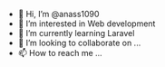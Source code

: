 - 👋 Hi, I’m @anass1090
- 👀 I’m interested in Web development
- 🌱 I’m currently learning Laravel
- 💞️ I’m looking to collaborate on ...
- 📫 How to reach me ...

<!---
anass1090/anass1090 is a ✨ special ✨ repository because its `README.md` (this file) appears on your GitHub profile.
You can click the Preview link to take a look at your changes.
--->
